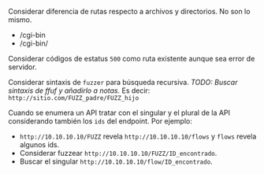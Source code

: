 Considerar diferencia de rutas respecto a archivos y directorios. No son lo mismo.
- /cgi-bin
- /cgi-bin/

Considerar códigos de estatus `500` como ruta existente aunque sea error de servidor.

Considerar sintaxis de `fuzzer` para búsqueda recursiva.
*TODO: Buscar sintaxis de ffuf y añadirlo a notas.*
Es decir: `http://sitio.com/FUZZ_padre/FUZZ_hijo`

Cuando se enumera un API tratar con el singular y el plural de la API considerando también los `ids` del endpoint. Por ejemplo:
- `http://10.10.10.10/FUZZ` revela `http://10.10.10.10/flows` y `flows` revela algunos ids.
- Considerar fuzzear `http://10.10.10.10/FUZZ/ID_encontrado`.
- Buscar el singular `http://10.10.10.10/flow/ID_encontrado`.